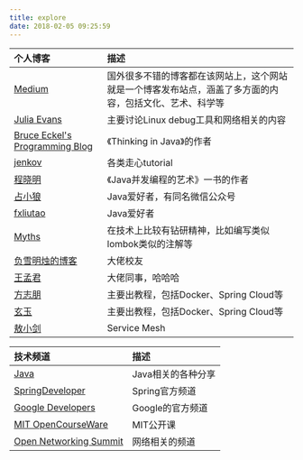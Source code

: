 ```yaml
---
title: explore
date: 2018-02-05 09:25:59
---
```


| 个人博客 | 描述 |
|:--|:--|
| [Medium](https://medium.com/) | 国外很多不错的博客都在该网站上，这个网站就是一个博客发布站点，涵盖了多方面的内容，包括文化、艺术、科学等 |
| [Julia Evans](https://jvns.ca/) | 主要讨论Linux debug工具和网络相关的内容 |
| [Bruce Eckel's Programming Blog](http://bruceeckel.github.io/) | 《Thinking in Java》的作者 |
| [jenkov](http://tutorials.jenkov.com/) | 各类走心tutorial |
| [程晓明](http://www.infoq.com/cn/profile/%E7%A8%8B%E6%99%93%E6%98%8E) | 《Java并发编程的艺术》一书的作者 |
| [占小狼](https://www.jianshu.com/subscriptions#/subscriptions/2276428/user) | Java爱好者，有同名微信公众号 |
| [fxliutao](https://www.jianshu.com/u/c169fce5179b) | Java爱好者 |
| [Myths](https://blog.mythsman.com/) | 在技术上比较有钻研精神，比如编写类似lombok类似的注解等 |
| [负雪明烛的博客](http://fuxuemingzhu.me/2017/08/12/hexo-next-polish/) | 大佬校友 |
| [王孟君](https://my.oschina.net/wangmengjun?sort=time&p=10&temp=1518002154206) | 大佬同事，哈哈哈 |
| [方志朋](https://blog.csdn.net/forezp?t=1) | 主要出教程，包括Docker、Spring Cloud等 |
| [玄玉](https://jadyer.cn/) | 主要出教程，包括Docker、Spring Cloud等 |
| [敖小剑](https://skyao.io/) | Service Mesh |

| 技术频道 | 描述 |
|:--|:--|
| [Java](https://www.youtube.com/user/java/) | Java相关的各种分享 |
| [SpringDeveloper](https://www.youtube.com/user/SpringSourceDev) | Spring官方频道 |
| [Google Developers](https://www.youtube.com/user/GoogleDevelopers) | Google的官方频道 |
| [MIT OpenCourseWare](https://www.youtube.com/user/MIT) | MIT公开课 |
| [Open Networking Summit](https://www.youtube.com/user/OpenNetSummit) | 网络相关的频道 |